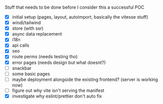 Stuff that needs to be done before I consider this a successful POC

- [x] initial setup (pages, layout, autoimport, basically the vitesse stuff)
- [x] windi/tailwind
- [x] store (with ssr)
- [x] async data replacement
- [x] i18n
- [x] api calls
- [x] seo
- [x] route perms (needs testing tho)
- [x] error pages (needs design but what doesnt?)
- [ ] snackbar
- [ ] some basic pages
- [ ] maybe deployment alongside the existing frontend? (server is working now)
- [ ] figure out why vite isn't serving the manifest
- [x] investigate why eslint/prettier don't auto fix
